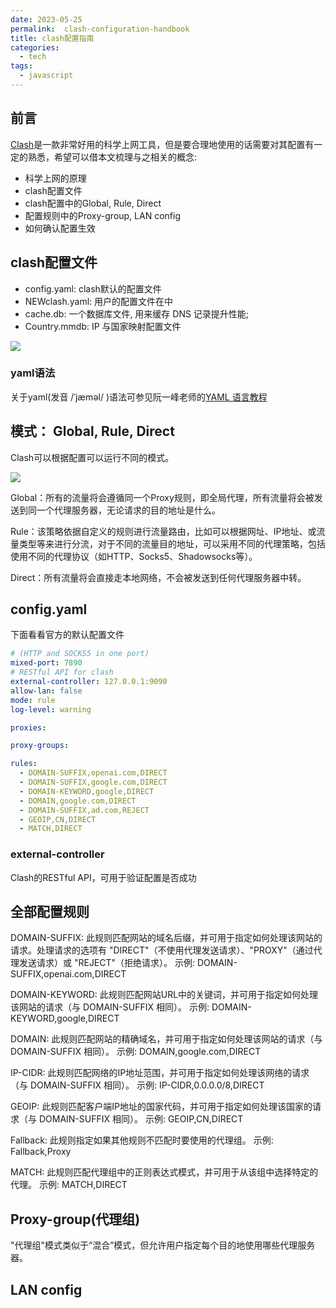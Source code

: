 ```yaml
---
date: 2023-05-25
permalink:  clash-configuration-handbook
title: clash配置指南
categories: 
  - tech
tags:
  - javascript
---
```



## 前言

[Clash](https://github.com/Dreamacro/clash/blob/dev/README.md)是一款非常好用的科学上网工具，但是要合理地使用的话需要对其配置有一定的熟悉，希望可以借本文梳理与之相关的概念:

* 科学上网的原理
* clash配置文件
* clash配置中的Global, Rule, Direct
* 配置规则中的Proxy-group, LAN config
* 如何确认配置生效


## clash配置文件

* config.yaml: clash默认的配置文件
* NEWclash.yaml: 用户的配置文件在中
* cache.db: 一个数据库文件, 用来缓存 DNS 记录提升性能;
* Country.mmdb: IP 与国家映射配置文件

![](../../cloudimg/2023/clash-2.png)

### yaml语法
关于yaml(发音 /ˈjæməl/ )语法可参见阮一峰老师的[YAML 语言教程](https://www.ruanyifeng.com/blog/2016/07/yaml.html)

## 模式： Global, Rule, Direct

Clash可以根据配置可以运行不同的模式。

![](../../cloudimg/2023/clash-1.png)

Global：所有的流量将会遵循同一个Proxy规则，即全局代理，所有流量将会被发送到同一个代理服务器，无论请求的目的地址是什么。

Rule：该策略依据自定义的规则进行流量路由，比如可以根据网址、IP地址、或流量类型等来进行分流，对于不同的流量目的地址，可以采用不同的代理策略，包括使用不同的代理协议（如HTTP、Socks5、Shadowsocks等）。

Direct：所有流量将会直接走本地网络，不会被发送到任何代理服务器中转。

## config.yaml
下面看看官方的默认配置文件
```yaml
# (HTTP and SOCKS5 in one port)
mixed-port: 7890
# RESTful API for clash
external-controller: 127.0.0.1:9090
allow-lan: false
mode: rule
log-level: warning

proxies:

proxy-groups:

rules:
  - DOMAIN-SUFFIX,openai.com,DIRECT
  - DOMAIN-SUFFIX,google.com,DIRECT
  - DOMAIN-KEYWORD,google,DIRECT
  - DOMAIN,google.com,DIRECT
  - DOMAIN-SUFFIX,ad.com,REJECT
  - GEOIP,CN,DIRECT
  - MATCH,DIRECT

```

### external-controller
Clash的RESTful API，可用于验证配置是否成功



## 全部配置规则

DOMAIN-SUFFIX: 此规则匹配网站的域名后缀，并可用于指定如何处理该网站的请求。处理请求的选项有 "DIRECT"（不使用代理发送请求）、"PROXY"（通过代理发送请求）或 "REJECT"（拒绝请求）。 示例: DOMAIN-SUFFIX,openai.com,DIRECT

DOMAIN-KEYWORD: 此规则匹配网站URL中的关键词，并可用于指定如何处理该网站的请求（与 DOMAIN-SUFFIX 相同）。 示例: DOMAIN-KEYWORD,google,DIRECT

DOMAIN: 此规则匹配网站的精确域名，并可用于指定如何处理该网站的请求（与 DOMAIN-SUFFIX 相同）。 示例: DOMAIN,google.com,DIRECT

IP-CIDR: 此规则匹配网络的IP地址范围，并可用于指定如何处理该网络的请求（与 DOMAIN-SUFFIX 相同）。 示例: IP-CIDR,0.0.0.0/8,DIRECT

GEOIP: 此规则匹配客户端IP地址的国家代码，并可用于指定如何处理该国家的请求（与 DOMAIN-SUFFIX 相同）。 示例: GEOIP,CN,DIRECT

Fallback: 此规则指定如果其他规则不匹配时要使用的代理组。 示例: Fallback,Proxy

MATCH: 此规则匹配代理组中的正则表达式模式，并可用于从该组中选择特定的代理。 示例: MATCH,DIRECT


## Proxy-group(代理组)

"代理组"模式类似于“混合”模式，但允许用户指定每个目的地使用哪些代理服务器。

## LAN config